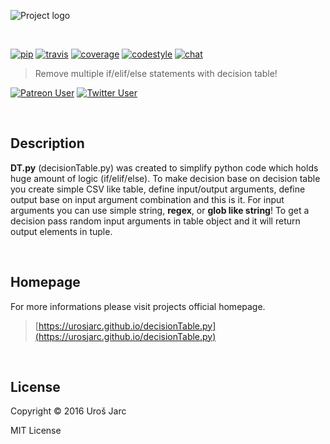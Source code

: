 ![Project logo](https://github.com/urosjarc/decisionTable.py/blob/master/docs/media/logo.png?raw=true)

<br>

[![pip][pip]][pip-url]
[![travis][travis]][travis-url]
[![coverage][coverage]][coverage-url]
[![codestyle][codestyle]][codestyle-url]
[![chat][chat]][chat-url]

> Remove multiple if/elif/else statements with decision table!

[![Patreon User][support]][support-url]
[![Twitter User][twitter]][twitter-url]

[pip]: https://img.shields.io/pypi/v/decisionTable.svg
[pip-url]: https://pypi.python.org/pypi/decisionTable
[travis]: https://img.shields.io/travis/urosjarc/decisionTable.py.svg
[travis-url]: https://travis-ci.org/urosjarc/decisionTable.py
[coverage]: https://img.shields.io/codacy/coverage/caf368912b864fbcb630a10eb84bf2c4.svg
[coverage-url]: https://www.codacy.com/app/urosjarc/decisionTable.py
[codestyle]: https://img.shields.io/codacy/grade/caf368912b864fbcb630a10eb84bf2c4.svg
[codestyle-url]: https://www.codacy.com/app/urosjarc/decisionTable.py
[chat]: https://badges.gitter.im/Join%20Chat.svg
[chat-url]: https://gitter.im/urosjarc/decisionTable.py?utm_source=badge&utm_medium=badge&utm_campaign=pr-badge&utm_content=badge
[support]: https://img.shields.io/badge/patreon-urosjarc-green.svg?style=social
[support-url]: https://patreon.com/urosjarc/
[twitter]: https://img.shields.io/twitter/follow/urosjarc.svg?style=social&label=follow
[twitter-url]: https://twitter.com/intent/follow?screen_name=urosjarc

<br>

## Description

**DT.py** (decisionTable.py) was created to simplify python code which
holds huge amount of logic (if/elif/else). To make decision base on
decision table you create simple CSV like table, define input/output
arguments, define output base on input argument combination and this is
it. For input arguments you can use simple string, **regex**, or
**glob like string**! To get a decision pass random input arguments
in table object and it will return output elements in tuple.

<br>

## Homepage
For more informations please visit projects official homepage.
> [https://urosjarc.github.io/decisionTable.py](https://urosjarc.github.io/decisionTable.py)

<br>

## License
Copyright © 2016 Uroš Jarc

MIT License
